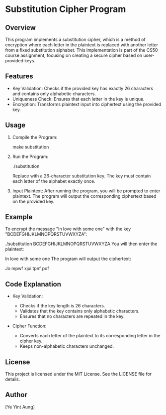 
# Substitution Cipher Program

## Overview

This program implements a substitution cipher, which is a method of encryption where each letter in the plaintext is replaced with another letter from a fixed substitution alphabet. This implementation is part of the CS50 course assignment, focusing on creating a secure cipher based on user-provided keys.

## Features

- Key Validation: Checks if the provided key has exactly 26 characters and contains only alphabetic characters.
- Uniqueness Check: Ensures that each letter in the key is unique.
- Encryption: Transforms plaintext input into ciphertext using the provided key.

## Usage

1. Compile the Program:
  
   make substitution
   
2. Run the Program:
  
   ./substitution <key>
   
   Replace <key> with a 26-character substitution key. The key must contain each letter of the alphabet exactly once.

3. Input Plaintext:
   After running the program, you will be prompted to enter plaintext. The program will output the corresponding ciphertext based on the provided key.

## Example

To encrypt the message "In love with some one" with the key "BCDEFGHIJKLMNOPQRSTUVWXYZA":

./substitution BCDEFGHIJKLMNOPQRSTUVWXYZA
You will then enter the plaintext:

In love with some one
The program will output the ciphertext:

Jo mpwf xjui tpnf pof
## Code Explanation

- Key Validation:
  - Checks if the key length is 26 characters.
  - Validates that the key contains only alphabetic characters.
  - Ensures that no characters are repeated in the key.

- Cipher Function:
  - Converts each letter of the plaintext to its corresponding letter in the cipher key.
  - Keeps non-alphabetic characters unchanged.

## License

This project is licensed under the MIT License. See the LICENSE file for details.

## Author

[Ye Yint Aung]
